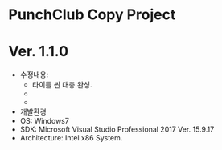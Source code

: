 # PunchClub Copy Project
# Ver. 1.1.0
- 수정내용: 
    - 타이틀 씬 대충 완성.
    - 
    - 
- 개발환경
 - OS:              Windows7
 - SDK:             Microsoft Visual Studio Professional 2017 Ver. 15.9.17
 - Architecture:    Intel x86 System.